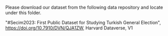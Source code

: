 Please download our dataset from the following data repository and locate under this folder.

"#Secim2023: First Public Dataset for Studying Turkish General Election", https://doi.org/10.7910/DVN/QJA1ZW, Harvard Dataverse, V1

